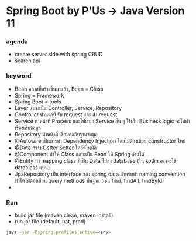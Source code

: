 # Spring Boot by P'Us -> Java Version 11

### agenda

- create server side with spring CRUD
- search api

### keyword
- Bean คลาสที่สร้างขึ้นมาแล้ว, Bean = Class
- Spring = Framework
- Spring Boot = tools
- Layer แบางเป็น Controller, Service, Repository
- Controller ทำหน้าที่ รับ request และ ส่ง request
- Service ทำหน้าที่ Process และไปเรียก Service อื่น ๆ ใช้เก็บ Business logic จะไม่ทำเรื่องเก็บข้อมูล
- Repository ทำหน้าที่ เชื่อมต่อกับฐานข้อมูล
- @Autowire เป็นการทำ Dependency Injection โดยไม่ต้องเขียน constructor ใหม่
- @Data สร้าง Getter Setter ให้อัตโนมัติ
- @Component ทำให้ Class กลายเป็น Bean ให้ Spring อ่านได้
- @Entity ทำ mapping class ที่เป็น Data ไปลง database (ใน kotlin อาจจะใช้ dataclass แทน)
- JpaRepository เป็น interface ของ spring data สำหรับทำ naming convention ทำให้ไม่ต้องเขียน query methods พื้นฐาน (เช่น find, findAll, findById)
- 

### Run
- build jar file (maven clean, maven install)
- run jar file (default, uat, prod)

```bash 
java -jar -Dspring.profiles.active=<env>
```



